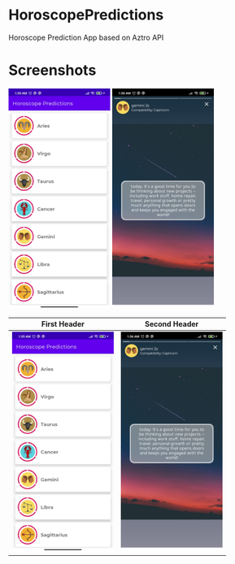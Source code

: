 # HoroscopePredictions
Horoscope Prediction App based on Aztro API

# Screenshots
<img src="https://github.com/mtdagar/HoroscopePredictions/blob/main/screenshots/screenshot1.jpg" alt="Screenshot" width = "200" >
<img src="https://github.com/mtdagar/HoroscopePredictions/blob/main/screenshots/screenshot2.jpg" alt="Screenshot" width = "200" >

| First Header  | Second Header |
| ------------- | ------------- |
| <img src="https://github.com/mtdagar/HoroscopePredictions/blob/main/screenshots/screenshot1.jpg" alt="Screenshot" width = "200" >  | <img src="https://github.com/mtdagar/HoroscopePredictions/blob/main/screenshots/screenshot2.jpg" alt="Screenshot" width = "200" > |

